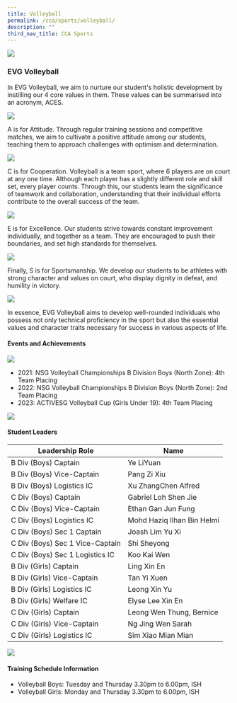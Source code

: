 ```yaml
---
title: Volleyball
permalink: /cca/sports/volleyball/
description: ""
third_nav_title: CCA Sports
---
```

![](/images/Co%20Curricular%20@%20EVG/Sports%20CCA/Volleyball/_vball1.jpeg)

### EVG Volleyball
	
In EVG Volleyball, we aim to nurture our student's holistic development by instilling our 4 core values in them. These values can be summarised into an acronym, ACES. 

![](/images/Co%20Curricular%20@%20EVG/Sports%20CCA/Volleyball/vball22_02.jpg)

A is for Attitude. Through regular training sessions and competitive matches, we aim to cultivate a positive attitude among our students, teaching them to approach challenges with optimism and determination. 

![](/images/Co%20Curricular%20@%20EVG/Sports%20CCA/Volleyball/vball21_05.jpg)

C is for Cooperation. Volleyball is a team sport, where 6 players are on court at any one time. Although each player has a slightly different role and skill set, every player counts. Through this, our students learn the significance of teamwork and collaboration, understanding that their individual efforts contribute to the overall success of the team.

![](/images/Co%20Curricular%20@%20EVG/Sports%20CCA/Volleyball/vball23_09.jpeg)

E is for Excellence. Our students strive towards constant improvement individually, and together as a team. They are encouraged to push their boundaries, and set high standards for themselves.

![](/images/Co%20Curricular%20@%20EVG/Sports%20CCA/Volleyball/vball22_03.jpg)

Finally, S is for Sportsmanship. We develop our students to be athletes with strong character and values on court, who display dignity in defeat, and humility in victory.

![](/images/Co%20Curricular%20@%20EVG/Sports%20CCA/Volleyball/vball21_04.jpg)

In essence, EVG Volleyball aims to develop well-rounded individuals who possess not only technical proficiency in the sport but also the essential values and character traits necessary for success in various aspects of life.	
	

#### Events and Achievements

![](/images/Co%20Curricular%20@%20EVG/Sports%20CCA/Volleyball/vball22_04.jpg)

* 2021: NSG Volleyball Championships B Division Boys (North Zone): 4th Team Placing
* 2022: NSG Volleyball Championships B Division Boys (North Zone): 2nd Team Placing
* 2023: ACTIVESG Volleyball Cup (Girls Under 19): 4th Team Placing

![](/images/Co%20Curricular%20@%20EVG/Sports%20CCA/Volleyball/vball23_08.jpeg)

#### Student Leaders

| Leadership Role | Name |
|-------|-------|
| B Div (Boys) Captain | Ye LiYuan | 
| B Div (Boys) Vice-Captain | Pang Zi Xiu |
| B Div (Boys) Logistics IC | Xu ZhangChen Alfred |
| C Div (Boys) Captain | Gabriel Loh Shen Jie | 
| C Div (Boys) Vice-Captain | Ethan Gan Jun Fung |
| C Div (Boys) Logistics IC | Mohd Haziq Ilhan Bin Helmi|
| C Div (Boys) Sec 1 Captain | Joash Lim Yu Xi | 
| C Div (Boys) Sec 1 Vice-Captain | Shi Sheyong |
| C Div (Boys) Sec 1 Logistics IC | Koo Kai Wen|
| B Div (Girls) Captain | Ling Xin En | 
| B Div (Girls) Vice-Captain | Tan Yi Xuen |
| B Div (Girls) Logistics IC | Leong Xin Yu |
| B Div (Girls) Welfare IC | Elyse Lee Xin En |
| C Div (Girls) Captain | Leong Wen Thung, Bernice | 
| C Div (Girls) Vice-Captain | Ng Jing Wen Sarah |
| C Div (Girls) Logistics IC | Sim Xiao Mian Mian|  |

![](/images/Co%20Curricular%20@%20EVG/Sports%20CCA/Volleyball/vball22_05.jpg)

#### Training Schedule Information
* Volleyball Boys: Tuesday and Thursday 3.30pm to 6.00pm, ISH
* Volleyball Girls: Monday and Thursday 3.30pm to 6.00pm, ISH